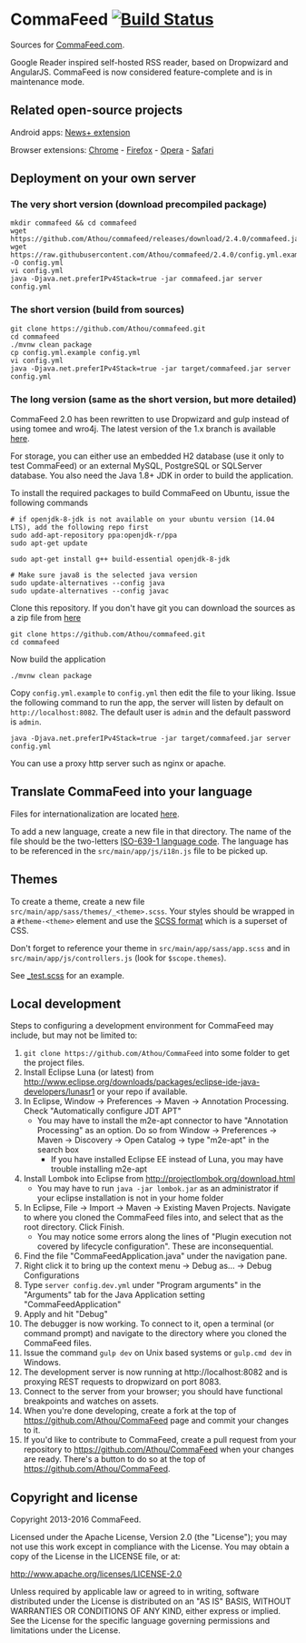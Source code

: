 # CommaFeed [![Build Status](https://travis-ci.org/Athou/commafeed.svg?branch=master)](https://travis-ci.org/Athou/commafeed)

Sources for [CommaFeed.com](http://www.commafeed.com/).

Google Reader inspired self-hosted RSS reader, based on Dropwizard and AngularJS.
CommaFeed is now considered feature-complete and is in maintenance mode.

## Related open-source projects


Android apps: [News+ extension](https://github.com/Athou/commafeed-newsplus)

Browser extensions: [Chrome](https://github.com/Athou/commafeed-chrome) - [Firefox](https://github.com/Athou/commafeed-firefox) - [Opera](https://github.com/Athou/commafeed-opera) - [Safari](https://github.com/Athou/commafeed-safari)

## Deployment on your own server

### The very short version (download precompiled package)

    mkdir commafeed && cd commafeed
    wget https://github.com/Athou/commafeed/releases/download/2.4.0/commafeed.jar
    wget https://raw.githubusercontent.com/Athou/commafeed/2.4.0/config.yml.example -O config.yml
    vi config.yml
    java -Djava.net.preferIPv4Stack=true -jar commafeed.jar server config.yml 

### The short version (build from sources)

    git clone https://github.com/Athou/commafeed.git
    cd commafeed
    ./mvnw clean package
    cp config.yml.example config.yml
    vi config.yml
    java -Djava.net.preferIPv4Stack=true -jar target/commafeed.jar server config.yml 

### The long version (same as the short version, but more detailed)

CommaFeed 2.0 has been rewritten to use Dropwizard and gulp instead of using tomee and wro4j. The latest version of the 1.x branch is available [here](https://github.com/Athou/commafeed/tree/1.x).

For storage, you can either use an embedded H2 database (use it only to test CommaFeed) or an external MySQL, PostgreSQL or SQLServer database.
You also need the Java 1.8+ JDK  in order to build the application.

To install the required packages to build CommaFeed on Ubuntu, issue the following commands

	# if openjdk-8-jdk is not available on your ubuntu version (14.04 LTS), add the following repo first
	sudo add-apt-repository ppa:openjdk-r/ppa
	sudo apt-get update

    sudo apt-get install g++ build-essential openjdk-8-jdk

    # Make sure java8 is the selected java version
    sudo update-alternatives --config java
    sudo update-alternatives --config javac
    
    
Clone this repository. If you don't have git you can download the sources as a zip file from [here](https://github.com/Athou/commafeed/archive/master.zip)

    git clone https://github.com/Athou/commafeed.git
    cd commafeed
    
Now build the application

    ./mvnw clean package
    
Copy `config.yml.example` to `config.yml` then edit the file to your liking.
Issue the following command to run the app, the server will listen by default on `http://localhost:8082`. The default user is `admin` and the default password is `admin`.

	java -Djava.net.preferIPv4Stack=true -jar target/commafeed.jar server config.yml

You can use a proxy http server such as nginx or apache.

## Translate CommaFeed into your language

Files for internationalization are located [here](https://github.com/Athou/commafeed/tree/master/src/main/app/i18n).

To add a new language, create a new file in that directory.
The name of the file should be the two-letters [ISO-639-1 language code](http://en.wikipedia.org/wiki/List_of_ISO_639-1_codes).
The language has to be referenced in the `src/main/app/js/i18n.js` file to be picked up.

## Themes

To create a theme, create a new file  `src/main/app/sass/themes/_<theme>.scss`. Your styles should be wrapped in a `#theme-<theme>` element and use the [SCSS format](http://sass-lang.com/) which is a superset of CSS.

Don't forget to reference your theme in `src/main/app/sass/app.scss` and in `src/main/app/js/controllers.js` (look for `$scope.themes`).

See [_test.scss](https://github.com/Athou/commafeed/blob/master/src/main/app/sass/themes/_test.scss) for an example.


## Local development

Steps to configuring a development environment for CommaFeed may include, but may not be limited to:

1. `git clone https://github.com/Athou/CommaFeed` into some folder to get the project files.
2. Install Eclipse Luna (or latest) from http://www.eclipse.org/downloads/packages/eclipse-ide-java-developers/lunasr1 or your repo if available.
3. In Eclipse, Window → Preferences → Maven → Annotation Processing. Check "Automatically configure JDT APT"
    * You may have to install the m2e-apt connector to have "Annotation Processing" as an option. Do so from Window → Preferences → Maven → Discovery → Open Catalog → type "m2e-apt" in the search box
        * If you have installed Eclipse EE instead of Luna, you may have trouble installing m2e-apt
4. Install Lombok into Eclipse from http://projectlombok.org/download.html
    * You may have to run `java -jar lombok.jar` as an administrator if your eclipse installation is not in your home folder 
5. In Eclipse, File → Import → Maven → Existing Maven Projects. Navigate to where you cloned the CommaFeed files into, and select that as the root directory. Click Finish.
    * You may notice some errors along the lines of "Plugin execution not covered by lifecycle configuration". These are inconsequential.
6. Find the file "CommaFeedApplication.java" under the navigation pane. 
7. Right click it to bring up the context menu → Debug as... → Debug Configurations
8. Type `server config.dev.yml` under "Program arguments" in the "Arguments" tab for the Java Application setting "CommaFeedApplication"
9. Apply and hit "Debug"
10. The debugger is now working. To connect to it, open a terminal (or command prompt) and navigate to the directory where you cloned the CommaFeed files.
11. Issue the command `gulp dev` on Unix based systems or `gulp.cmd dev` in Windows.
12. The development server is now running at http://localhost:8082 and is proxying REST requests to dropwizard on port 8083.
13. Connect to the server from your browser; you should have functional breakpoints and watches on assets.
14. When you're done developing, create a fork at the top of https://github.com/Athou/CommaFeed page and commit your changes to it.
15. If you'd like to contribute to CommaFeed, create a pull request from your repository to https://github.com/Athou/CommaFeed when your changes are ready. There's a button to do so at the top of https://github.com/Athou/CommaFeed.

## Copyright and license

Copyright 2013-2016 CommaFeed.

Licensed under the Apache License, Version 2.0 (the "License");
you may not use this work except in compliance with the License.
You may obtain a copy of the License in the LICENSE file, or at:

   http://www.apache.org/licenses/LICENSE-2.0

Unless required by applicable law or agreed to in writing, software
distributed under the License is distributed on an "AS IS" BASIS,
WITHOUT WARRANTIES OR CONDITIONS OF ANY KIND, either express or implied.
See the License for the specific language governing permissions and
limitations under the License.
